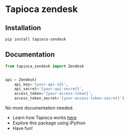 # Tapioca zendesk

## Installation
```
pip install tapioca-zendesk
```

## Documentation
``` python
from tapioca_zendesk import Zendesk


api = Zendesk(
	api_key='{your-api-id}',
    api_secret='{your-api-secret}',
    access_token='{your-access-token}',
    access_token_secret='{your-access-token-secret}')

```

No more documentation needed.

- Learn how Tapioca works [here](http://tapioca-wrapper.readthedocs.org/en/stable/quickstart.html)
- Explore this package using iPython
- Have fun!
